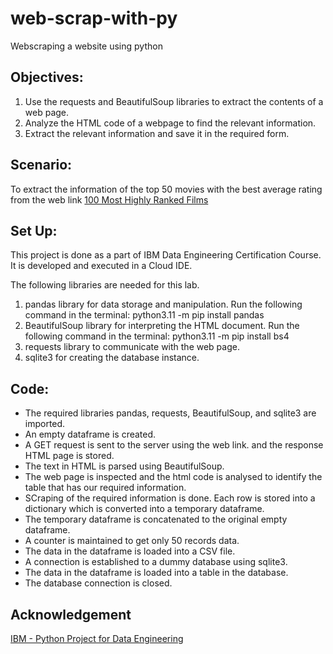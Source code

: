 # web-scrap-with-py
Webscraping a website using python

## Objectives:
1. Use the requests and BeautifulSoup libraries to extract the contents of a web page.
2. Analyze the HTML code of a webpage to find the relevant information.
3. Extract the relevant information and save it in the required form.

## Scenario:
To extract the information of the top 50 movies with the best average rating from the web link [100 Most Highly Ranked Films](https://web.archive.org/web/20230902185655/https://en.everybodywiki.com/100_Most_Highly-Ranked_Films)

## Set Up:
This project is done as a part of IBM Data Engineering Certification Course. It is developed and executed in a Cloud IDE. 

The following libraries are needed for this lab.
1. pandas library for data storage and manipulation. Run the following command in the terminal: python3.11 -m pip install pandas
2. BeautifulSoup library for interpreting the HTML document. Run the following command in the terminal: python3.11 -m pip install bs4
3. requests library to communicate with the web page.
4. sqlite3 for creating the database instance.

## Code:
- The required libraries pandas, requests, BeautifulSoup, and sqlite3 are imported.
- An empty dataframe is created.
- A GET request is sent to the server using the web link. and the response HTML page is stored.
- The text in HTML is parsed using BeautifulSoup.
- The web page is inspected and the html code is analysed to identify the table that has our required information.
- SCraping of the required information is done. Each row is stored into a dictionary which is converted into a temporary dataframe.
- The temporary dataframe is concatenated to the original empty dataframe.
- A counter is maintained to get only 50 records data.
- The data in the dataframe is loaded into a CSV file.
- A connection is established to a dummy database using sqlite3.
- The data in the dataframe is loaded into a table in the database.
- The database connection is closed.

## Acknowledgement
[IBM - Python Project for Data Engineering](https://www.coursera.org/programs/computer-science-comps-alternatives-zphna/learn/python-project-for-data-engineering?authProvider=ttu)

